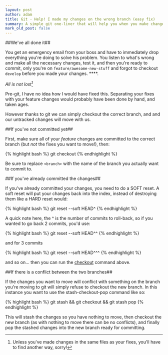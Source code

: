 ```yaml
---
layout: post
author: adam
title: Git - Help! I made my changes on the wrong branch (easy fix)
summary: A simple git one-liner that will help you when you make changes to the wrong branch
mark_old_post: false
---
```


##We've all done it##

You get an emergency email from your boss and have to immediately drop everything you're doing to solve his problem.  You listen to what's wrong and make all the necessary changes, test it, and then you're ready to commit, only you're on `feature/awesome-new-stuff` and forgot to checkout `develop` before you made your changes. \*\*\*\*.

_All is not lost_[^1]

Pre-git, I have no idea how I would have fixed this.  Separating your fixes with your feature changes would probably have been done by hand, and taken ages.

However thanks to git we can simply checkout the correct branch, and and our untracked changes will move with us.

##If you've not committed yet##

First, make sure all of your *feature* changes are committed to the correct branch (but *not* the fixes you want to move!), then:

{% highlight bash %}
git checkout <branch>
{% endhighlight %}

Be sure to replace `<branch>` with the name of the branch you actually want to commit to.

##If you've already committed the changes##

If you've already committed your changes, you need to do a SOFT reset. A soft reset will put your changes back into the index, instead of destroying them like a HARD reset would:

{% highlight bash %}
git reset --soft HEAD^
{% endhighlight %}

A quick note here, the ^ is the number of commits to roll-back, so if you wanted to go back 2 commits, you'd use:

{% highlight bash %}
git reset --soft HEAD^^
{% endhighlight %}

and for 3 commits

{% highlight bash %}
git reset --soft HEAD^^^
{% endhighlight %}

and so on... then you can run the [checkout](#if-youve-not-committed-yet) command above.

##If there is a conflict between the two branches##

If the changes you want to move will conflict with something on the branch you're moving to git will simply refuse to checkout the new branch.  In this instance you want to use the stash-checkout-pop command like so:

{% highlight bash %}
git stash && git checkout <branch> && git stash pop
{% endhighlight %}

This will stash the changes so you have nothing to move, then checkout the new branch (as with nothing to move there can be no conflicts), and finally pop the stashed changes into the new branch ready for committing.

[^1]: Unless you've made changes in the same files as your fixes, you'll have to find another way, sorry!
